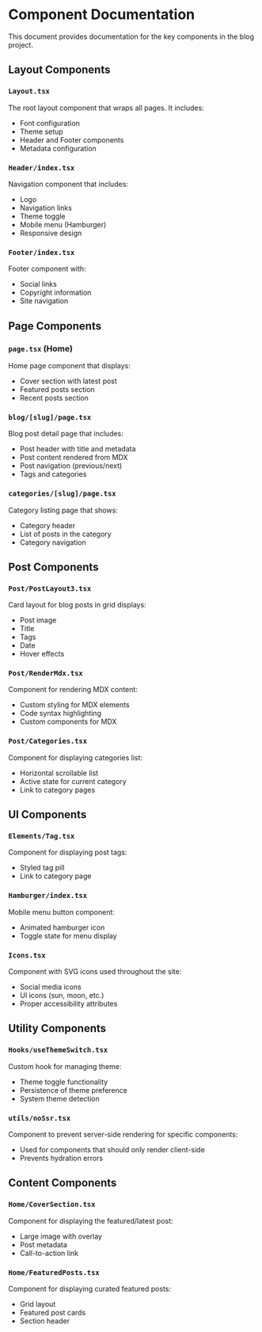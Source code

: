 # Component Documentation

This document provides documentation for the key components in the blog project.

## Layout Components

### `Layout.tsx`

The root layout component that wraps all pages. It includes:

- Font configuration
- Theme setup
- Header and Footer components
- Metadata configuration

### `Header/index.tsx`

Navigation component that includes:

- Logo
- Navigation links
- Theme toggle
- Mobile menu (Hamburger)
- Responsive design

### `Footer/index.tsx`

Footer component with:

- Social links
- Copyright information
- Site navigation

## Page Components

### `page.tsx` (Home)

Home page component that displays:

- Cover section with latest post
- Featured posts section
- Recent posts section

### `blog/[slug]/page.tsx`

Blog post detail page that includes:

- Post header with title and metadata
- Post content rendered from MDX
- Post navigation (previous/next)
- Tags and categories

### `categories/[slug]/page.tsx`

Category listing page that shows:

- Category header
- List of posts in the category
- Category navigation

## Post Components

### `Post/PostLayout3.tsx`

Card layout for blog posts in grid displays:

- Post image
- Title
- Tags
- Date
- Hover effects

### `Post/RenderMdx.tsx`

Component for rendering MDX content:

- Custom styling for MDX elements
- Code syntax highlighting
- Custom components for MDX

### `Post/Categories.tsx`

Component for displaying categories list:

- Horizontal scrollable list
- Active state for current category
- Link to category pages

## UI Components

### `Elements/Tag.tsx`

Component for displaying post tags:

- Styled tag pill
- Link to category page

### `Hamburger/index.tsx`

Mobile menu button component:

- Animated hamburger icon
- Toggle state for menu display

### `Icons.tsx`

Component with SVG icons used throughout the site:

- Social media icons
- UI icons (sun, moon, etc.)
- Proper accessibility attributes

## Utility Components

### `Hooks/useThemeSwitch.tsx`

Custom hook for managing theme:

- Theme toggle functionality
- Persistence of theme preference
- System theme detection

### `utils/noSsr.tsx`

Component to prevent server-side rendering for specific components:

- Used for components that should only render client-side
- Prevents hydration errors

## Content Components

### `Home/CoverSection.tsx`

Component for displaying the featured/latest post:

- Large image with overlay
- Post metadata
- Call-to-action link

### `Home/FeaturedPosts.tsx`

Component for displaying curated featured posts:

- Grid layout
- Featured post cards
- Section header
